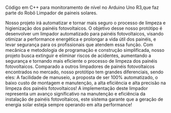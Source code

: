 Código em C++ para monitoramento de nível no Arduino Uno R3,que faz parte do Robô Limpador de paineis solares.

Nosso projeto irá automatizar e tornar mais seguro o processo de limpeza e higienização dos painéis fotovoltaicos.
O objetivo desse nosso protótipo é desenvolver um limpador automatizado para painéis fotovoltaicos, visando otimizar a performance energética e prolongar a vida útil dos painéis, e levar segurança para os profissionais que atendem essa função.
Com mecânica e metodologia de programação e construção simplificada, nosso projeto busca extinguir e eliminar riscos de acidentes, aumentando a segurança e tornando mais eficiente o processo de limpeza dos painéis fotovoltaicos.
Comparado a outros limpadores de painéis fotovoltaicos encontrados no mercado, nosso protótipo tem grandes diferenciais, sendo eles:  A facilidade de manuseio, a proposta de ser 100% automatizado, o baixo custo de montagem e manutenção, a alta eficiência e alta precisão na limpeza dos painéis fotovoltaicos!
A implementação deste limpador representa um avanço significativo na manutenção e eficiência da instalação de painéis fotovoltaicos, este sistema garante que a geração de energia solar esteja sempre operando em alta performance!




